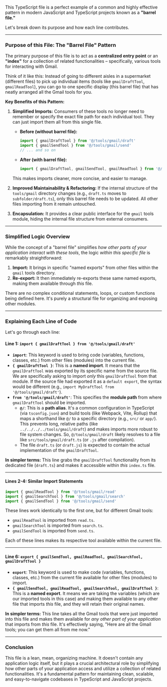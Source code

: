 This TypeScript file is a perfect example of a common and highly effective pattern in modern JavaScript and TypeScript projects known as a **"barrel file."**

Let's break down its purpose and how each line contributes.

---

### Purpose of this File: The "Barrel File" Pattern

The primary purpose of this file is to act as a **centralized entry point** or an **"index"** for a collection of related functionalities – specifically, various tools for interacting with Gmail.

Think of it like this: Instead of going to different aisles in a supermarket (different files) to pick up individual items (tools like `gmailDraftTool`, `gmailReadTool`), you can go to one specific display (this barrel file) that has neatly arranged all the Gmail tools for you.

**Key Benefits of this Pattern:**

1.  **Simplified Imports:** Consumers of these tools no longer need to remember or specify the exact file path for each individual tool. They can just import them all from this single file.
    *   **Before (without barrel file):**
        ```typescript
        import { gmailDraftTool } from '@/tools/gmail/draft'
        import { gmailSendTool } from '@/tools/gmail/send'
        // ... and so on
        ```
    *   **After (with barrel file):**
        ```typescript
        import { gmailDraftTool, gmailSendTool, gmailReadTool } from '@/tools/gmail' // Assuming this file is at '@/tools/gmail/index.ts'
        ```
    This makes imports cleaner, more concise, and easier to manage.

2.  **Improved Maintainability & Refactoring:** If the internal structure of the `tools/gmail` directory changes (e.g., `draft.ts` moves to `subfolder/draft.ts`), only this barrel file needs to be updated. All other files importing from it remain untouched.

3.  **Encapsulation:** It provides a clear public interface for the `gmail` tools module, hiding the internal file structure from external consumers.

---

### Simplified Logic Overview

While the concept of a "barrel file" simplifies *how other parts of your application interact with these tools*, the logic *within this specific file* is remarkably straightforward:

1.  **Import:** It brings in specific "named exports" from other files within the `gmail` tools directory.
2.  **Re-export:** It then immediately re-exports these same named exports, making them available through *this* file.

There are no complex conditional statements, loops, or custom functions being defined here. It's purely a structural file for organizing and exposing other modules.

---

### Explaining Each Line of Code

Let's go through each line:

#### Line 1: `import { gmailDraftTool } from '@/tools/gmail/draft'`

*   **`import`**: This keyword is used to bring code (variables, functions, classes, etc.) from other files (modules) into the current file.
*   **`{ gmailDraftTool }`**: This is a **named import**. It means that the `gmailDraftTool` was exported by its specific name from the source file. We are specifically asking to import *only* this `gmailDraftTool` from that module. If the source file had exported it as a `default export`, the syntax would be different (e.g., `import MyDraftTool from '@/tools/gmail/draft'`).
*   **`from '@/tools/gmail/draft'`**: This specifies the **module path** from where `gmailDraftTool` should be imported.
    *   **`@/`**: This is a **path alias**. It's a common configuration in TypeScript (via `tsconfig.json`) and build tools (like Webpack, Vite, Rollup) that maps a shorthand like `@/` to a specific directory (e.g., `src/` or `app/`). This prevents long, relative paths (like `../../../../tools/gmail/draft`) and makes imports more robust to file system changes. So, `@/tools/gmail/draft` likely resolves to a file like `src/tools/gmail/draft.ts` (or `.js` after compilation).
    *   The file `draft.ts` (or `draft.js`) is expected to contain the actual implementation of the `gmailDraftTool`.

**In simpler terms:** This line grabs the `gmailDraftTool` functionality from its dedicated file (`draft.ts`) and makes it accessible within *this* `index.ts` file.

---

#### Lines 2-4: Similar Import Statements

```typescript
import { gmailReadTool } from '@/tools/gmail/read'
import { gmailSearchTool } from '@/tools/gmail/search'
import { gmailSendTool } from '@/tools/gmail/send'
```

These lines work identically to the first one, but for different Gmail tools:
*   `gmailReadTool` is imported from `read.ts`.
*   `gmailSearchTool` is imported from `search.ts`.
*   `gmailSendTool` is imported from `send.ts`.

Each of these lines makes its respective tool available within the current file.

---

#### Line 6: `export { gmailSendTool, gmailReadTool, gmailSearchTool, gmailDraftTool }`

*   **`export`**: This keyword is used to make code (variables, functions, classes, etc.) from the current file available for other files (modules) to import.
*   **`{ gmailSendTool, gmailReadTool, gmailSearchTool, gmailDraftTool }`**: This is a **named export**. It means we are taking the variables (which are our imported tools in this case) and making them available to any other file that imports *this* file, and they will retain their original names.

**In simpler terms:** This line takes all the Gmail tools that were just imported into this file and makes them available for *any other part of your application* that imports from *this* file. It's effectively saying, "Here are all the Gmail tools; you can get them all from me now."

---

### Conclusion

This file is a lean, mean, organizing machine. It doesn't contain any application logic itself, but it plays a crucial architectural role by simplifying how other parts of your application access and utilize a collection of related functionalities. It's a fundamental pattern for maintaining clean, scalable, and easy-to-navigate codebases in TypeScript and JavaScript projects.